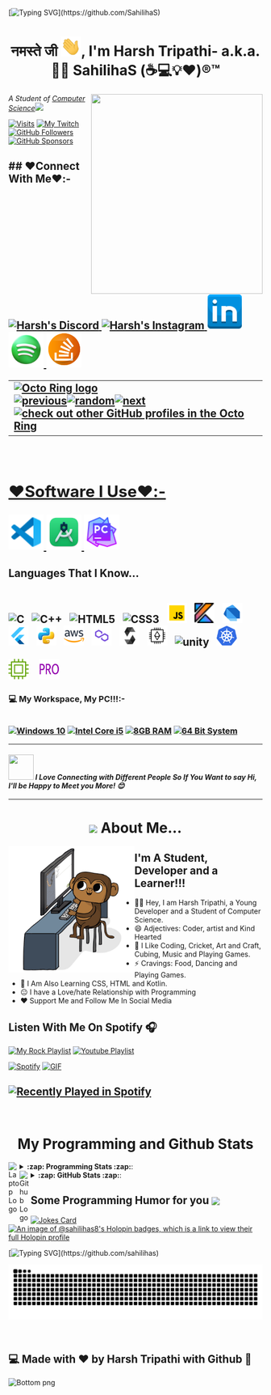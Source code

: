[![Typing SVG](https://readme-typing-svg.herokuapp.com/?font=Righteous&color=016EEA&size=60&center=true&vCenter=true&width=900&height=100&lines=Hello+%F0%9F%91%8B+My+Name+is+Harsh.;I+Am+a+Software+Developer....;Feel+Free+to+Get+in+Touch.+%F0%9F%98%84;Nice+to+Meet+You!!!...)](https://github.com/SahilihaS)

<h1 align="center">नमस्ते जी <img src="https://raw.githubusercontent.com/ABSphreak/ABSphreak/master/gifs/Hi.gif" width="40px" />, I'm Harsh Tripathi- a.k.a. 👱🏼 SahilihaS (☕💻💡❤️)®™</h1>


<img align='right' src="https://media.giphy.com/media/M9gbBd9nbDrOTu1Mqx/giphy.gif" width="340" height="395">

*A Student of [Computer Science](https://whjr.co/5yrU7)*<img src="https://media.giphy.com/media/WUlplcMpOCEmTGBtBW/giphy.gif" width="40"> 
</em></p>

[![Visits](https://komarev.com/ghpvc/?username=SahilihaS&label=Github%20Profile%20Visits&color=f20707&logo=github&style=flat-square)](https://github.com/Sahilihas)
[![My Twitch](https://img.shields.io/twitch/status/harsh20devo?color=f70505&label=My%20Twitch&logo=twitch&style=flat-square)](https://www.twitch.tv/harsh20devo)
[![GitHub Followers](https://img.shields.io/github/followers/SahilihaS?label=Github%20Followers&logo=github&style=flat-square)](https://github.com/SahilihaS)
[![GitHub Sponsors](https://img.shields.io/github/sponsors/3kh0?label=Sponsors&logo=githubsponsors&style=flat-square)](https://github.com/SahilihaS)

<h2 align='left'>
   ## ❤️Connect With Me❤️:-<br/><br/>
  
<a href="https://discordapp.com/users/HydroxxZen#4189">
  <img alt="Harsh's Discord" height="70px" src="https://user-images.githubusercontent.com/85930567/175769817-444e4770-eb38-4714-bdce-43cf91ef56f4.png" />
</a> 
  <a href="https://instagram.com/hey_hashh">
  <img alt="Harsh's Instagram" height="70px" src="https://user-images.githubusercontent.com/85930567/175769762-aa808175-4426-428d-b383-8edd363c3573.png" />
</a> 
  <a href="https://www.linkedin.com/in/harsh-tripathi-997251239">
  <img alt="Harsh's Linkedin" height="70px" src="https://github.com/sahilihas/README/blob/main/icons8-linkedin-64.png" />
</a> 
  <a href="https://open.spotify.com/user/31ogot5a4oagyg33blndutqwfgli?si=L_UCqxx9R-uzJmfuQnSh3Q&utm">
  <img alt="Harsh's Spotify" height="70px" src="https://github.com/sahilihas/README/blob/main/icons8-spotify-94.png" />
</a>
  <a href="https://stackoverflow.com/users/22110547/harsh-tripathi">
  <img alt="Harsh's StackOverflow" height="70px" src="https://github.com/sahilihas/README/blob/main/stack-overflow.png">

<br>
  <table><tbody><tr><td><a href="https://octo-ring.com/"><img src="https://octo-ring.com/static/img/widget/top.png" width="99%" alt="Octo Ring logo" align="top"></a><br><a href="https://octo-ring.com/p/CodingAce123/prev"><img src="https://octo-ring.com/static/img/widget/prev.png" width="33%" alt="previous" align="top" title="previous profile"></a><a href="https://octo-ring.com/p/CodingAce123/random"><img src="https://octo-ring.com/static/img/widget/random.png" width="33%" alt="random" align="top" title="random profile"></a><a href="https://octo-ring.com/p/CodingAce123/next"><img src="https://octo-ring.com/static/img/widget/next.png" width="33%" alt="next" align="top" title="next profile"></a><br><a href="https://octo-ring.com/"><img src="https://octo-ring.com/static/img/widget/bottom.png" width="99%" alt="check out other GitHub profiles in the Octo Ring" align="top"></a></td></tr></tbody></table>
</br>  
  
  ## ❤️Software I Use❤️:-
  <a href="https://www.visualstudio.com">
 <img alt="Visual Studio" height="70px" src="https://github.com/sahilihas/README/blob/main/icons8-visual-studio-code-2019-48.png" />
</a> 
  <a href="https://www.androidstudio.com">
 <img alt="Android Studio" height="70px" src="https://github.com/sahilihas/README/blob/main/android%20studio.png" />
</a>
  <a href="https://www.PyCharm.com">
 <img alt="PyCharm" height="70px" src="https://github.com/sahilihas/README/blob/main/icons8-pycharm-64.png" />
</a>
  
</h2>

<h2 align='left'>

   Languages That I Know...<br/><br/>
  
  <img title="C" height="40px" src="https://img.icons8.com/color/240/000000/c-programming.png" /> &nbsp;
  <img title="C++" height="40px" src="https://img.icons8.com/color/240/000000/c-plus-plus-logo.png" /> &nbsp;
  <img title="HTML5" height="40px" src="https://img.icons8.com/color/48/000000/html-5.png"/> &nbsp;
  <img title="CSS3" height="40px" src="https://img.icons8.com/color/48/000000/css3.png"/> &nbsp;
  <img title="JS" height="40px" src="https://github.com/sahilihas/README/blob/main/icons8-js-48.png"/> &nbsp;
  <img title="Kotlin" height="40px" src="https://github.com/sahilihas/README/blob/main/icons8-kotlin-a-cross-platform%2C-statically-typed%2C-general-purpose-programming-language-with-type-inference-24.png"/> &nbsp;
  <img title="Dart" height="40px" src="https://github.com/sahilihas/README/blob/main/icons8-dart-48.png"/> &nbsp;
  <img title="Flutter" height="40px" src="https://github.com/sahilihas/README/blob/main/icons8-flutter-48.png"/> &nbsp;
  <img title="Python" height="40px" src="https://github.com/sahilihas/README/blob/main/icons8-python-94.png"/> &nbsp;
  <img title="AWS" height="40px" src="https://github.com/sahilihas/README/blob/main/icons8-amazon-web-services-48.png"/> &nbsp;
  <img title="polygon" height="40px" src="https://raw.githubusercontent.com/devicons/devicon/master/icons/polygon/polygon-original.svg"/> &nbsp;
  <img title="Solidity" height="40px" src="https://github.com/sahilihas/README/blob/main/icons8-solidity-48.png"/> &nbsp;
  <img title="ETH" height="40px" src="https://github.com/sahilihas/README/blob/main/icons8-ehtereum-64.png"/> &nbsp;
  <img title="unity" height="40px" src="https://www.vectorlogo.zone/logos/unity3d/unity3d-icon.svg"/> &nbsp;
  <img title="Kubernetes" height="40px" src="https://raw.githubusercontent.com/devicons/devicon/master/icons/kubernetes/kubernetes-plain.svg"/> &nbsp;
  
  <a href='https://docs.github.com/en/developers'><img src='https://raw.githubusercontent.com/acervenky/animated-github-badges/master/assets/devbadge.gif' width='40' height='40'></a> <a href='https://github.com/pricing'><img src='https://raw.githubusercontent.com/acervenky/animated-github-badges/master/assets/pro.gif' width='40' height='40'></a> 

</h2>

<h3 align='left'>
  💻 My Workspace, My PC!!!:-<br/><br/>

  [![Windows 10](https://img.shields.io/badge/Windows%2010-%230078D6.svg?&style=flat-square&logo=windows&logoColor=white)](https://github.com/SahilihaS)
  [![Intel Core i5](https://img.shields.io/badge/Intel-Core%20i5%205th%20%20Gen-%230071C5.svg?&style=flat-square&logo=intel&logoColor=white)](https://github.com/SahilihaS)
  [![8GB RAM](https://img.shields.io/badge/RAM-8GB-%230071C5.svg?&style=flat-square&logoColor=white)](https://github.com/SahilihaS)
  [![64 Bit System](https://img.shields.io/badge/System%20Type-64%20Bit-%230071C5.svg?&style=flat-square)](https://github.com/SahilihaS)
</h3>

---

<h4 align="left"><img src="https://media.giphy.com/media/LnQjpWaON8nhr21vNW/giphy.gif" width="50
" height="50"> <em><b>I Love Connecting with Different People</b> So If You Want to say <b>Hi</b>, I'll be <b>Happy to Meet you More!</b> 😊</em></h4>

---
 
<h1 align="center"><img src="https://media.giphy.com/media/VgCDAzcKvsR6OM0uWg/giphy.gif" width="50"> About Me...</h1>

<img align="left" alt="GIF-1" width="250px" height="250px" src="https://github.com/keshavsingh4522/keshavsingh4522/blob/master/Assets/Monkey_Kid_Coding.gif" />


## I'm A Student, Developer and a Learner!!!
- 👱🏼 Hey, I am Harsh Tripathi, a Young Developer and a Student of Computer Science.
- 😄 Adjectives: Coder, artist and Kind Hearted
- 🌈 I Like Coding, Cricket, Art and Craft, Cubing, Music and Playing Games.
- ⚡ Cravings: Food, Dancing and Playing Games.
- 🌱 I Am Also Learning CSS, HTML and Kotlin.
- 😐 I have a Love/hate Relationship with Programming
- ❤️ Support Me and Follow Me In  Social Media

  
## Listen With Me On Spotify 🎧

[![My Rock Playlist](https://img.shields.io/badge/My%20Rock%20Music%20Playlist-%231DB954.svg?&style=flat-square&logo=spotify&logoColor=white)](https://open.spotify.com/playlist/3w9KxGaNLAzUCmBWylXRKJ)
[![Youtube Playlist](https://img.shields.io/badge/Youtube%20Songs%20Playlist-%231DB954.svg?&style=flat-square&logo=spotify&logoColor=white)](https://open.spotify.com/playlist/6WWwkb3SOn7umVjuBaqBnn)

[![Spotify](https://novatorem-weld-ten.vercel.app/api/spotify)](https://open.spotify.com/user/3rpxiap4czveo8clwzcqaf68e) [<img alt="GIF" height="130px" src="https://media.giphy.com/media/6iG7AvqmLXgTvay1dq/giphy.gif">](https://open.spotify.com/user/3rpxiap4czveo8clwzcqaf68e)

[![Recently Played in Spotify](https://spotify-recently-played-readme.vercel.app/api?user=3rpxiap4czveo8clwzcqaf68e)](https://github.com/sahilihas)
---
</br>

<h1 align="center">My Programming and Github Stats</h1>

 <details> 
<summary> <img align="left" alt="Laptop Logo" width="22px" src="https://upload.wikimedia.org/wikipedia/commons/d/d7/Computer.svg"/> <b>:zap: Programming Stats :zap:</b>: </summary>
 <br>

![Code Time](http://img.shields.io/badge/Code%20Time-40%20hrs%2059%20mins-blue)

![Lines of code](https://img.shields.io/badge/From%20Hello%20World%20I%27ve%20Written-9%20Thousand%20lines%20of%20code-blue)


📊 **This Week I Spent My Time On** 

```text
⌚︎ Time Zone: Asia/Kolkata

💬 Programming Languages: 
No Activity Tracked This Week

🔥 Editors: 
No Activity Tracked This Week

🐱‍💻 Projects: 
No Activity Tracked This Week

💻 Operating System: 
No Activity Tracked This Week

```
</details>

<details>
  <summary> <img align="left" alt="Github Logo" width="22px" src="https://cdn.jsdelivr.net/npm/simple-icons@5.11.0/icons/github.svg" /> <b>:zap: GitHub Stats :zap:</b>: </summary>
<br />
   
<div align="center">

<img src='http://github-profile-summary-cards.vercel.app/api/cards/profile-details?username=sahilihas&theme=ocean_dark'
align = "center" />

<img src ='http://github-profile-summary-cards.vercel.app/api/cards/repos-per-language?username=sahilihas&theme=ocean_dark' />

<img src = 'http://github-profile-summary-cards.vercel.app/api/cards/most-commit-language?username=sahilihas&theme=ocean_dark' />

<img src = 'http://github-profile-summary-cards.vercel.app/api/cards/stats?username=sahilihas&theme=ocean_dark' />

<img src = 'http://github-profile-summary-cards.vercel.app/api/cards/productive-time?username=sahilihas&theme=ocean_dark&utcOffset=8' />

<img src='https://github-readme-stats.vercel.app/api?username=sahilihas&show_icons=true&theme=radical&count_private=true&border_color=2e4058&line_height=40'  
align="left" />

<img src='https://github-readme-stats.vercel.app/api/top-langs/?username=sahilihas&theme=merko&langs_count=5&border_color=2e4058' />

[![trophy](https://github-profile-trophy.vercel.app/?username=sahilihas&theme=gruvbox&row=1&column=7)](https://github.com/sahilihas)

[![](https://github-readme-streak-stats.herokuapp.com/?user=sahilihas&theme=dark)](https://github.com/sahilihas)

<img src="[![Ashutosh's github activity graph](https://activity-graph.herokuapp.com/graph?username=sahilihas&theme=dracula)](https://github.com/sahilihas/github-readme-activity-graph)a&hide_border=true" width="100%">

</div>
</details>

## Some Programming Humor for you <img align ='center' src='https://media2.giphy.com/media/UQDSBzfyiBKvgFcSTw/giphy.gif?cid=ecf05e47p3cd513axbek3f56ti3jzizq8hincw20jauyyfyw&rid=giphy.gif' width = '32px'></h2>

[![Jokes Card](https://readme-jokes.vercel.app/api?theme=default)](https://github.com/sahilihas)
[![An image of @sahilihas8's Holopin badges, which is a link to view their full Holopin profile](https://holopin.me/sahilihas8)](https://holopin.io/@sahilihas8)

[![Typing SVG](https://readme-typing-svg.herokuapp.com/?font=Righteous&color=016EEA&size=60&center=true&vCenter=true&width=900&height=100&lines=Thanks+For+Visiting+My+Profile!!.;Visit+Again!...)](https://github.com/sahilihas)

![Snake animation](https://github.com/sahilihas/README/blob/main/.github/workflows/github-contribution-grid-snake.svg)

<br>

## 💻 Made with ❤️ by **Harsh Tripathi** with **Github** 🙏
![Bottom png](https://github.com/CodingAce123/CodingAce123/blob/master/files/bottom.png)
</details>
   
